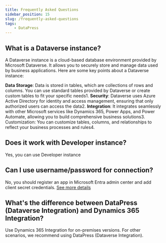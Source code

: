 ```yaml
---
title: Frequently Asked Questions
sidebar_position: 15
slug: /frequently-asked-questions
tags:
    - DataPress
---
```


## What is a Dataverse instance?

A Dataverse instance is a cloud-based database environment provided by Microsoft Dataverse. It allows you to securely store and manage data used by business applications. Here are some key points about a Dataverse instance:

**Data Storage**: Data is stored in tables, which are collections of rows and columns. You can use standard tables provided by Dataverse or create custom tables to fit your specific needs1.
**Security**: Dataverse uses Azure Active Directory for identity and access management, ensuring that only authorized users can access the data2.
**Integration**: It integrates seamlessly with other Microsoft services like Dynamics 365, Power Apps, and Power Automate, allowing you to build comprehensive business solutions3.
Customization: You can customize tables, columns, and relationships to reflect your business processes and rules4.

## Does it work with Developer instance?

Yes, you can use Developer instance

## Can I use username/password for connection?

No, you should register an app in Microsoft Entra admin center and add client secret credentials. [See more details](/datapress/getting-started.md)

## What's the difference between DataPress (Dataverse Integration) and Dynamics 365 Integration?

Use Dynamics 365 Integration for on-premises versions. For other scenarios, we recommend using DataPress (Dataverse Integration).
